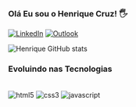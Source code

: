 ### Olá Eu sou o Henrique Cruz! 🖐️ 

[![LinkedIn](https://img.shields.io/badge/LinkedIn-0077B5?style=for-the-badge&logo=linkedin&logoColor=white)](https://www.linkedin.com/in/henrique-s-cruz)
[![Outlook](https://img.shields.io/badge/Microsoft_Outlook-0078D4?style=for-the-badge&logo=microsoft-outlook&logoColor=white)](henriquehsc@outlook.com)


![Henrique GitHub stats](https://github-readme-stats.vercel.app/api?username=rickhsc&show_icons=true&theme=tokyonight)

### Evoluindo nas Tecnologias

<div style="display: inline_block"><br/>
<img align="center" alt="html5" src="https://img.shields.io/badge/HTML5-E34F26?style=for-the-badge&logo=html5&logoColor=white" />
<img align="center" alt="css3" src="https://img.shields.io/badge/CSS3-1572B6?style=for-the-badge&logo=css3&logoColor=white" />
<img align="center" alt="javascript" src="https://img.shields.io/badge/JavaScript-F7DF1E?style=for-the-badge&logo=javascript&logoColor=black" />

</div><br/>
